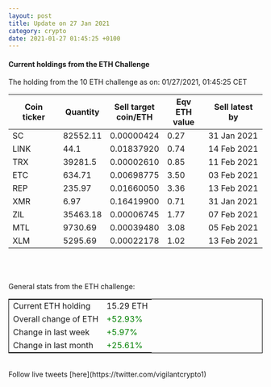 ```yaml
---
layout: post
title: Update on 27 Jan 2021
category: crypto
date: 2021-01-27 01:45:25 +0100
---
```

<!-- Global site tag (gtag.js) - Google Analytics -->
<script async src="https://www.googletagmanager.com/gtag/js?id=UA-103831149-5"></script>
<script>
  window.dataLayer = window.dataLayer || [];
  function gtag(){dataLayer.push(arguments);}
  gtag('js', new Date());

  gtag('config', 'UA-103831149-5');
</script>


#### Current holdings from the ETH Challenge

The holding from the 10 ETH challenge as on: 01/27/2021, 01:45:25 CET

|Coin ticker|Quantity|Sell target<br>coin/ETH|Eqv ETH<br>value|Sell latest by|
|-----------|--------|-----------|-----------|--------------|
SC|82552.11|  0.00000424|0.27|31 Jan 2021|
LINK|44.1|  0.01837920|0.74|14 Feb 2021|
TRX|39281.5|  0.00002610|0.85|11 Feb 2021|
ETC|634.71|  0.00698775|3.50|03 Feb 2021|
REP|235.97|  0.01660050|3.36|13 Feb 2021|
XMR|6.97|  0.16419900|0.71|31 Jan 2021|
ZIL|35463.18|  0.00006745|1.77|07 Feb 2021|
MTL|9730.69|  0.00039480|3.08|05 Feb 2021|
XLM|5295.69|  0.00022178|1.02|13 Feb 2021|

<br>
<br>
<br>
General stats from the ETH challenge:

<table style="border:1px solid black;margin-left:auto;margin-right:auto;">
	<tbody>
	<tr>
		<td>Current ETH holding</td>
		<td>     15.29 ETH</td>
	</tr>
	<tr>
		<td>Overall change of ETH</td>
		<td><font color="green">+52.93%</font></td>
	</tr>
	<tr>
		<td>Change in last week</td>
		<td><font color="green">+5.97%</font></td>
	</tr>
	<tr>
		<td>Change in last month</td>
		<td><font color="green">+25.61%</font></td>
	</tr>
	</tbody>
</table>

<br>
Follow live tweets [here](https://twitter.com/vigilantcrypto1)
<br>
<br>